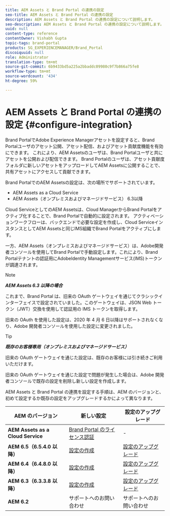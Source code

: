 ```yaml
---
title: AEM Assets と Brand Portal の連携の設定
seo-title: AEM Assets と Brand Portal の連携の設定
description: AEM Assets と Brand Portal の連携の設定について説明します。
seo-description: AEM Assets と Brand Portal の連携の設定について説明します。
uuid: null
content-type: reference
contentOwner: Vishabh Gupta
topic-tags: brand-portal
products: SG_EXPERIENCEMANAGER/Brand_Portal
discoiquuid: null
role: Administrator
translation-type: tm+mt
source-git-commit: 6b9433bd5a225a2bbaddc09980c9f7b866a75fe8
workflow-type: tm+mt
source-wordcount: '434'
ht-degree: 59%

---
```



# AEM Assets と Brand Portal の連携の設定 {#configure-integration}

Brand PortalでAdobe Experience Managerアセットを設定すると、Brand Portalユーザのアセット公開、アセット配信、およびアセット貢献度機能を有効にできます。 これにより、AEM Assetsのユーザは、Brand Portalユーザと共にアセットを公開および配信できます。 Brand Portalのユーザは、アセット貢献度フォルダに新しいアセットをアップロードしてAEM Assetsに公開することで、共有アセットにアクセスして貢献できます。

Brand PortalでのAEM Assetsの設定は、次の場所でサポートされています。
* AEM Assets as a Cloud Service
* AEM Assets（オンプレミスおよびマネージドサービス） 6.3以降

Cloud ServiceとしてのAEM Assetsは、Cloud ManagerからBrand Portalをアクティブ化することで、Brand Portalで自動的に設定されます。 アクティベーションワークフローは、バックエンドで必要な設定を作成し、Cloud ServiceインスタンスとしてAEM Assetsと同じIMS組織でBrand Portalをアクティブにします。

一方、AEM Assets（オンプレミスおよびマネージドサービス）は、Adobe開発者コンソールを使用してBrand Portalで手動設定します。これにより、Brand Portalテナントの認証用にAdobeIdentity Managementサービス(IMS)トークンが調達されます。

>[!NOTE]
>
>***AEM Assets 6.3 以降の場合***
>
>これまで、Brand Portal は、旧来の OAuth ゲートウェイを通じてクラシックインターフェイスで設定されていました。このゲートウェイは、JSON Web トークン（JWT）交換を使用して認証用の IMS トークンを取得します。
>
>旧来の OAuth を使用した設定は、2020 年 4 月 6 日以降はサポートされなくなり、Adobe 開発者コンソールを使用した設定に変更されました。


>[!TIP]
>
>***既存のお客様専用（オンプレミスおよびマネージドサービス）***
>
>旧来の OAuth ゲートウェイを通じた設定は、既存のお客様には引き続きご利用いただけます。
>
>旧来の OAuth ゲートウェイを通じた設定で問題が発生した場合は、Adobe 開発者コンソールで既存の設定を削除し新しい設定を作成します。

AEM Assets と Brand Portal の連携を設定する手順は、AEM のバージョンと、初めて設定するか既存の設定をアップグレードするかによって異なります。

| **AEM のバージョン** | **新しい設定** | **設定のアップグレード** |
|---|---|---|
| **AEM Assets as a Cloud Service** | [Brand Portal のライセンス認証](https://docs.adobe.com/content/help/ja-JP/experience-manager-cloud-service/assets/brand-portal/configure-aem-assets-with-brand-portal.html) | - |
| **AEM 6.5（6.5.4.0 以降）** | [設定の作成](https://docs.adobe.com/content/help/ja/experience-manager-65/assets/brandportal/configure-aem-assets-with-brand-portal.html) | [設定のアップグレード](https://docs.adobe.com/content/help/ja-JP/experience-manager-65/assets/brandportal/configure-aem-assets-with-brand-portal.html#upgrade-integration-65) |
| **AEM 6.4（6.4.8.0 以降）** | [設定の作成](https://docs.adobe.com/content/help/ja-JP/experience-manager-64/assets/brandportal/configure-aem-assets-with-brand-portal.html) | [設定のアップグレード](https://docs.adobe.com/content/help/ja-JP/experience-manager-64/assets/brandportal/configure-aem-assets-with-brand-portal.html#upgrade-integration-64) |
| **AEM 6.3（6.3.3.8 以降）** | [設定の作成](https://helpx.adobe.com/jp/experience-manager/6-3/assets/using/brand-portal-configuring-integration.html) | [設定のアップグレード](https://helpx.adobe.com/jp/experience-manager/6-3/assets/using/brand-portal-configuring-integration.html#Upgradeconfiguration) |
| **AEM 6.2** | サポートへのお問い合わせ | サポートへのお問い合わせ |
